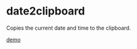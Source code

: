 # date2clipboard
Copies the current date and time to the clipboard. 

[demo](http://dev.scottmorgan.ca/date.html)
